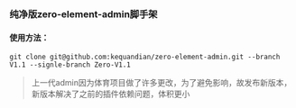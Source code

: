 ### 纯净版zero-element-admin脚手架
#### 使用方法：
```
git clone git@github.com:kequandian/zero-element-admin.git --branch V1.1 --signle-branch Zero-V1.1
```
> 上一代admin因为体育项目做了许多更改，为了避免影响，故发布新版本，新版本解决了之前的插件依赖问题，体积更小